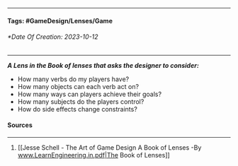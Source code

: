 __________________________________________________________________________
#### **Tags:** #GameDesign/Lenses/Game
###### *Date Of Creation: 2023-10-12
__________________________________________________________________________

***A Lens in the Book of lenses that asks the designer to consider:***
- How many verbs do my players have?
- How many objects can each verb act on?
- How many ways can players achieve their goals?
- How many subjects do the players control?
- How do side effects change constraints?
#### Sources
__________________________________________________________________________
1. [[Jesse Schell - The Art of Game Design A Book of Lenses -By www.LearnEngineering.in.pdf|The Book of Lenses]]